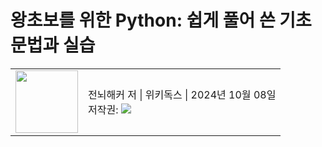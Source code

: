 # 왕초보를 위한 Python: 쉽게 풀어 쓴 기초 문법과 실습

<table>
    <tr>
        <td><a href="https://wikidocs.net/book/2" target="_blank"><img src="https://wikidocs.net/images//book/chobo_python_title.png" width="100"></a></td>
        <td>전뇌해커 저 | 위키독스 | 2024년 10월 08일<br>저작권: <img src="https://wikidocs.net/static/img/by-nc-sa.png" /></td>
    </tr>
</table>
